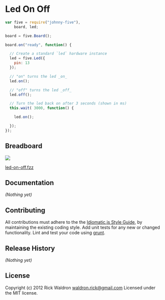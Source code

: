 # Led On Off

```javascript
var five = require("johnny-five"),
    board, led;

board = five.Board();

board.on("ready", function() {

  // Create a standard `led` hardware instance
  led = five.Led({
    pin: 13
  });

  // "on" turns the led _on_
  led.on();

  // "off" turns the led _off_
  led.off();

  // Turn the led back on after 3 seconds (shown in ms)
  this.wait( 3000, function() {

    led.on();

  });
});

```

## Breadboard

<img src="https://raw.github.com/rwldrn/johnny-five/master/docs/breadboard/led-on-off.png">

[led-on-off.fzz](https://github.com/rwldrn/johnny-five/blob/master/docs/breadboard/led-on-off.fzz)


## Documentation

_(Nothing yet)_









## Contributing
All contributions must adhere to the the [Idiomatic.js Style Guide](https://github.com/rwldrn/idiomatic.js),
by maintaining the existing coding style. Add unit tests for any new or changed functionality. Lint and test your code using [grunt](https://github.com/cowboy/grunt).

## Release History
_(Nothing yet)_

## License
Copyright (c) 2012 Rick Waldron <waldron.rick@gmail.com>
Licensed under the MIT license.
